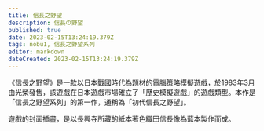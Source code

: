 ```yaml
---
title: 信長之野望
description: 信長の野望
published: true
date: 2023-02-15T13:24:19.379Z
tags: nobu1, 信長之野望系列
editor: markdown
dateCreated: 2023-02-15T13:24:19.379Z
---
```


《信長之野望》是一款以日本戰國時代為題材的電腦策略模擬遊戲，於1983年3月由光榮發售，該遊戲在日本遊戲市場確立了「歷史模擬遊戲」的遊戲類型。本作是「信長之野望系列」的第一作，通稱為「初代信長之野望」。

遊戲的封面插畫，是以長興寺所藏的紙本著色織田信長像為藍本製作而成。
